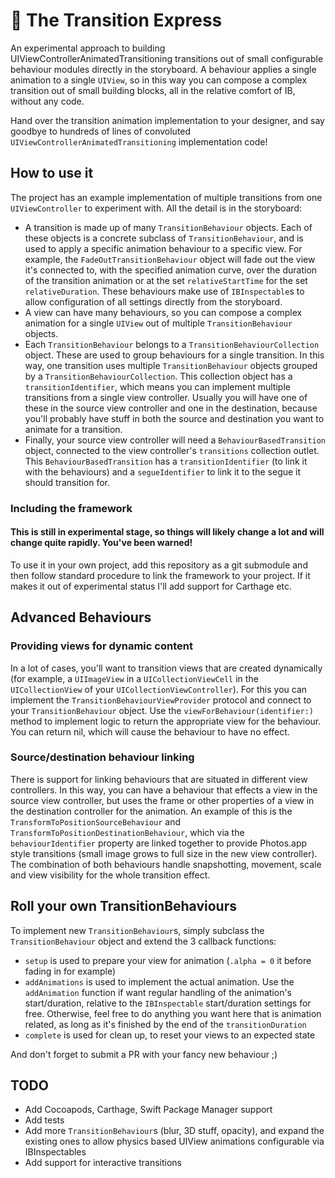 # 🚅 The Transition Express

An experimental approach to building UIViewControllerAnimatedTransitioning transitions out of small configurable behaviour modules directly in the storyboard. A behaviour applies a single animation to a single ```UIView```, so in this way you can compose a complex transition out of small building blocks, all in the relative comfort of IB, without any code. 

Hand over the transition animation implementation to your designer, and say goodbye to hundreds of lines of convoluted ```UIViewControllerAnimatedTransitioning``` implementation code!

## How to use it

The project has an example implementation of multiple transitions from one ```UIViewController``` to experiment with. All the detail is in the storyboard:

* A transition is made up of many ```TransitionBehaviour``` objects. Each of these objects is a concrete subclass of ```TransitionBehaviour```, and is used to apply a specific animation behaviour to a specific view. For example, the ```FadeOutTransitionBehaviour``` object will fade out the view it's connected to, with the specified animation curve, over the duration of the transition animation or at the set ```relativeStartTime``` for the set ```relativeDuration```. These behaviours make use of ```IBInspectable```s to allow configuration of all settings directly from the storyboard.
* A view can have many behaviours, so you can compose a complex animation for a single ```UIView``` out of multiple ```TransitionBehaviour``` objects.
* Each ```TransitionBehaviour``` belongs to a ```TransitionBehaviourCollection``` object. These are used to group behaviours for a single transition. In this way, one transition uses multiple ```TransitionBehaviour``` objects grouped by a ```TransitionBehaviourCollection```. This collection object has a ```transitionIdentifier```, which means you can implement multiple transitions from a single view controller. Usually you will have one of these in the source view controller and one in the destination, because you'll probably have stuff in both the source and destination you want to animate for a transition.
* Finally, your source view controller will need a ```BehaviourBasedTransition``` object, connected to the view controller's ```transitions``` collection outlet. This ```BehaviourBasedTransition``` has a ```transitionIdentifier``` (to link it with the behaviours) and a ```segueIdentifier``` to link it to the segue it should transition for.

### Including the framework
#### This is still in experimental stage, so things will likely change a lot and will change quite rapidly. You've been warned!
To use it in your own project, add this repository as a git submodule and then follow standard procedure to link the framework to your project. If it makes it out of experimental status I'll add support for Carthage etc.

## Advanced Behaviours

### Providing views for dynamic content
In a lot of cases, you'll want to transition views that are created dynamically (for example, a ```UIImageView``` in a ```UICollectionViewCell``` in the ```UICollectionView``` of your ```UICollectionViewController```). For this you can implement the ```TransitionBehaviourViewProvider``` protocol and connect to your ```TransitionBehaviour``` object. Use the ```viewForBehaviour(identifier:)``` method to implement logic to return the appropriate view for the behaviour. You can return nil, which will cause the behaviour to have no effect.

### Source/destination behaviour linking
There is support for linking behaviours that are situated in different view controllers. In this way, you can have a behaviour that effects a view in the source view controller, but uses the frame or other properties of a view in the destination controller for the animation. An example of this is the ```TransformToPositionSourceBehaviour``` and ```TransformToPositionDestinationBehaviour```, which via the ```behaviourIdentifier``` property are linked together to provide Photos.app style transitions (small image grows to full size in the new view controller). The combination of both behaviours handle snapshotting, movement, scale and view visibility for the whole transition effect.

## Roll your own TransitionBehaviours

To implement new ```TransitionBehaviour```s, simply subclass the ```TransitionBehaviour``` object and extend the 3 callback functions:

* ```setup``` is used to prepare your view for animation (```.alpha = 0``` it before fading in for example)
* ```addAnimations``` is used to implement the actual animation. Use the ```addAnimation``` function if want regular handling of the animation's start/duration, relative to the ```IBInspectable``` start/duration settings for free. Otherwise, feel free to do anything you want here that is animation related, as long as it's finished by the end of the ```transitionDuration```
* ```complete``` is used for clean up, to reset your views to an expected state

And don't forget to submit a PR with your fancy new behaviour ;)

## TODO

* Add Cocoapods, Carthage, Swift Package Manager support
* Add tests
* Add more ```TransitionBehaviour```s (blur, 3D stuff, opacity), and expand the existing ones to allow physics based UIView animations configurable via IBInspectables
* Add support for interactive transitions
